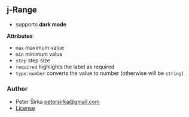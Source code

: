 ## j-Range

- supports __dark mode__

__Attributes__:

- `max` maximum value
- `min` minimum value
- `step` step size
- `required` highlights the label as required
- `type:number` converts the value to number (otherwise will be `string`)

### Author

- Peter Širka <petersirka@gmail.com>
- [License](https://www.totaljs.com/license/)
